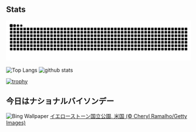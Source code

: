 ## Stats
<picture>
  <source media="(prefers-color-scheme: dark)" srcset="https://raw.githubusercontent.com/ba230t/ba230t/output/github-contribution-grid-snake-dark.svg">
  <source media="(prefers-color-scheme: light)" srcset="https://raw.githubusercontent.com/ba230t/ba230t/output/github-contribution-grid-snake.svg">
  <img alt="github contribution grid snake animation" src="https://raw.githubusercontent.com/ba230t/ba230t/output/github-contribution-grid-snake.svg">
</picture>

<p align="left">
  <img alt="Top Langs" height="150px" src="https://github-readme-stats.vercel.app/api/top-langs/?username=ba230t&layout=compact&theme=transparent" />
  <img alt="github stats" height="150px" src="https://github-readme-stats.vercel.app/api?username=ba230t&theme=transparent" />
</p>

[![trophy](https://github-profile-trophy.vercel.app/?username=ba230t&theme=transparent&column=7)](https://github.com/ryo-ma/github-profile-trophy)


<!-- Bing Wallpaper Start -->
## 今日はナショナルバイソンデー
![Bing Wallpaper](https://www.bing.com/th?id=OHR.BisonSprings_JA-JP2014731306_1920x1080.jpg&rf=LaDigue_1920x1080.jpg&pid=hp)
[イエローストーン国立公園, 米国 (© Cheryl Ramalho/Getty Images)](https://www.bing.com/search?q=%E3%82%A4%E3%82%A8%E3%83%AD%E3%83%BC%E3%82%B9%E3%83%88%E3%83%BC%E3%83%B3%E5%9B%BD%E7%AB%8B%E5%85%AC%E5%9C%92&form=hpcapt&filters=HpDate%3a%2220251031_1500%22)
<!-- Bing Wallpaper End -->

